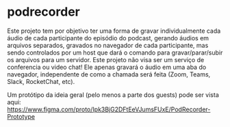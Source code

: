 # podrecorder
Este projeto tem por objetivo ter uma forma de gravar individualmente cada áudio de cada participante do episódio do podcast, gerando áudios em arquivos separados, gravados no navegador de cada participante, mas sendo controlados por um host que dará o comando para gravar/parar/subir os arquivos para um servidor.
Este projeto não visa ser um serviço de conferencia ou video chat!
Ele apenas gravará o áudio em uma aba do navegador, independente de como a chamada será feita (Zoom, Teams, Slack, RocketChat, etc).

Um protótipo da ideia geral (pelo menos a parte dos guests) pode ser vista aqui:
https://www.figma.com/proto/Ipk3BjG2DFtEeVJumsFUxE/PodRecorder-Prototype
